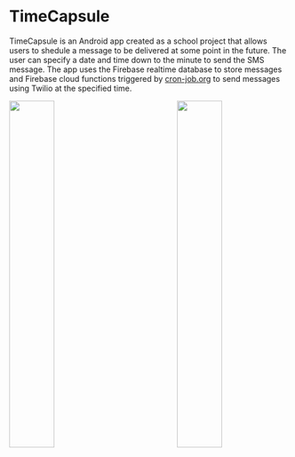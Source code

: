 # TimeCapsule

TimeCapsule is an Android app created as a school project that allows users to shedule a message to be delivered at some point in the future.  The user can specify a date and time down to the minute to send the SMS message. The app uses the Firebase realtime database to store messages and Firebase cloud functions triggered by [cron-job.org](https://cron-job.org/en/) to send messages using Twilio at the specified time.

<img src="https://i.imgur.com/zptPOVy.jpg" width="40%" align="left">

<img src="https://i.imgur.com/ng6lUz1.jpg" width="40%" align="right"/>
